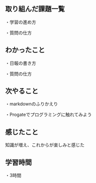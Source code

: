 ## 取り組んだ課題一覧
・学習の進め方

・質問の仕方
## わかったこと
・日報の書き方

・質問の仕方
## 次やること
・markdownのふりかえり

・Progateでプログラミングに触れてみよう
## 感じたこと
知識が増え、これからが楽しみと感じた
## 学習時間
・3時間